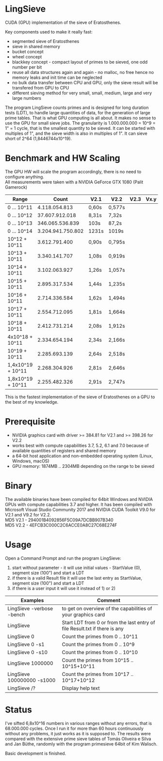 # LingSieve
CUDA (GPU) implementation of the sieve of Eratosthenes.


Key components used to make it really fast:
 - segmented sieve of Eratosthenes
 - sieve in shared memory
 - bucket concept
 - wheel concept
 - blackkey concept - compact layout of primes to be sieved, one odd number per bit
 - reuse all data structures again and again - no malloc, no free hence no memory leaks and init time can be neglected
 - no bulk data transfer between CPU and GPU, only the sieve result will be transfered from GPU to CPU
 - different sieving method for very small, small, medium, large and very large numbers



The program LingSieve counts primes and is designed for long duration tests (LDT), to handle large quantities of data, for the generation of large prime tables. That is what GPU computing is all about. It makes no sense to use the GPU for small sieve jobs.
The granularity is 1.000.000.000 = 10^9 = 1" = 1 cycle, that is the smallest quantity to be sieved. It can be started with multiples of 1", and the sieve width is also in multiples of 1". It can sieve short of 2^64 (1,8446744x10^19).


 
Benchmark and HW Scaling
========================

The GPU HW will scale the program accordingly, there is no need to configure anything.<br/>
All measurements were taken with a NVIDIA GeForce GTX 1080 (Palit Gamerock)


Range | Count | V2.1 | V2.2 | V2.3 | Vx.y | Vx.z
----- | ----- | ----------- | -------- | -------- | -------- | --------
0 … 10^11	| 4.118.054.813	| 0,60s | 0,577s
0 … 10^12	| 37.607.912.018	| 8,31s | 7,32s
0 … 10^13	| 346.065.536.839	| 103s | 87,2s
0 … 10^14	| 3.204.941.750.802	|  1231s| 1019s
10^12 + 10^11	| 3.612.791.400	| 0,90s | 0,795s
10^13 + 10^11	| 3.340.141.707	| 1,08s | 0,919s
10^14 + 10^11	| 3.102.063.927	| 1,26s | 1,057s
10^15 + 10^11	| 2.895.317.534	| 1,44s | 1,235s
10^16 + 10^11	| 2.714.336.584	| 1,62s | 1,494s
10^17 + 10^11	| 2.554.712.095	| 1,81s | 1,664s
10^18 + 10^11	| 2.412.731.214	| 2,08s | 1,912s
4x10^18 + 10^11	| 2.334.654.194	| 2,34s | 2,166s
10^19 + 10^11	| 2.285.693.139	| 2,64s | 2,518s
1,4x10^19 + 10^11	| 2.268.304.926	| 2,81s | 2,646s
1,8x10^19 + 10^11	| 2.255.482.326	| 2,91s | 2,747s

This is the fastest implementation of the sieve of Eratosthenes on a GPU to the best of my knowledge.


Prerequisite
============

 - NVIDIA graphics card with driver >= 384.81 for V2.1 and >= 398.26 for V2.2
 - works best with compute capabilities 3.7, 5.2, 6.1 and 7.0 because of available quantities of registers and shared memory
 - a 64-bit host application and non-embedded operating system (Linux, Windows, macOS)
 - GPU memory: 1874MB .. 2304MB depending on the range to be sieved
 
 
Binary
======
The available binaries have been compiled for 64bit Windows and NVIDIA GPUs with compute capabilities 3.7 and higher. It has been compiled with Microsoft Visual Studio Community 2017 and NVIDIA CUDA Toolkit V9.0 for V2.1 and V9.2 for V2.2.<br/>
MD5 V2.1 - 294001B4092856F5C09A7DCBB907B340<br/>
MD5 V2.2 - 4EFCB3C000C2C6ACCE0A8C27C68E274F


Usage
=====

  Open a Command Prompt and run the program LingSieve:
  
  1) start without parameter - it will use initial values - StartValue (0), segment size (100") and start a LDT
  2) if there is a valid Result file it will use the last entry as StartValue, segment size (100") and start a LDT
  3) if there is a user input it will use it instead of 1) or 2)


  
  
Examples            | Comment
------------------- | --------
  LingSieve -verbose -bench		| to get on overview of the capabilities of your graphics card
  LingSieve				             | Start LDT from 0 or from the last entry of file Result.txt if there is any
  LingSieve 0			          | Count the primes from 0 .. 10^11
  LingSieve 0 -s1		        | Count the primes from 0 .. 10^9
  LingSieve 0 -s10		      | Count the primes from 0 .. 10^10
  LingSieve 1000000		      | Count the primes from 10^15 .. 10^15+10^11
  LingSieve 100000000 -s1000	| Count the primes from 10^17 .. 10^17+10^12
  LingSieve /?			        | Display help text
  
  
  
  Status
  ======
  
  I've sifted 6,8x10^16 numbers in various ranges without any errors, that is 68.000.000 cycles. Once I run it for more than 60 hours continuously without any problems, it just works as it is supposed to. The results were compared with the extensive prime sieve tables of Tomás Oliveira e Silva and Jan Büthe, randomly with the program primesieve 64bit of Kim Walisch.
  
  
  Basic development is finished.
